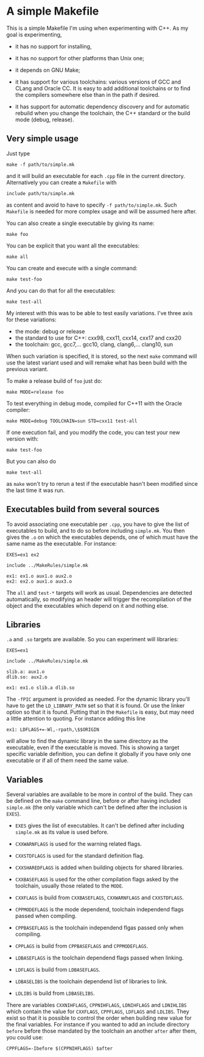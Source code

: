 # A simple Makefile

This is a simple Makefile I'm using when experimenting with C++. As my goal
is experimenting,

- it has no support for installing,
- it has no support for other platforms than Unix one; 
- it depends on GNU Make;

- it has support for various toolchains: various versions of GCC and CLang
  and Oracle CC. It is easy to add additional toolchains or to find the
  compilers somewhere else than in the path if desired.

- it has support for automatic dependency discovery and for automatic
  rebuild when you change the toolchain, the C++ standard or the build mode
  (debug, release).

## Very simple usage

Just type

    make -f path/to/simple.mk
    
and it will build an executable for each `.cpp` file in the current
directory. Alternatively you can create a `Makefile` with

    include path/to/simple.mk
    
as content and avoid to have to specify `-f path/to/simple.mk`.  Such
`Makefile` is needed for more complex usage and will be assumed here after.

You can also create a single executable by giving its name:

    make foo
    
You can be explicit that you want all the executables:

    make all
    
You can create and execute with a single command:

    make test-foo
    
And you can do that for all the executables:

    make test-all
    
My interest with this was to be able to test easily variations. I've three
axis for these variations:

- the mode: debug or release
- the standard to use for C++: cxx98, cxx11, cxx14, cxx17 and cxx20
- the toolchain: gcc, gcc7,... gcc10, clang, clang6,... clang10, sun

When such variation is specified, it is stored, so the next `make` command
will use the latest variant used and will remake what has been build with
the previous variant.

To make a release build of `foo` just do:

    make MODE=release foo
    
To test everything in debug mode, compiled for C++11 with the Oracle
compiler:

    make MODE=debug TOOLCHAIN=sun STD=cxx11 test-all
    
If one execution fail, and you modify the code, you can test your new
version with:

    make test-foo
    
But you can also do

    make test-all
    
as `make` won't try to rerun a test if the executable hasn't been modified
since the last time it was run.

## Executables build from several sources

To avoid associating one executable per `.cpp`, you have to give the list
of executables to build, and to do so before including `simple.mk`. You
then gives the `.o` on which the executables depends, one of which must
have the same name as the executable. For instance:


    EXES=ex1 ex2
    
    include ../MakeRules/simple.mk
    
    ex1: ex1.o aux1.o aux2.o
    ex2: ex2.o aux1.o aux3.o

The `all` and `test-*` targets will work as usual. Dependencies are
detected automatically, so modifying an header will trigger the
recompilation of the object and the executables which depend on it and
nothing else.

## Libraries

`.a` and `.so` targets are available. So you can experiment will libraries:

    EXES=ex1
    
    include ../MakeRules/simple.mk
    
    slib.a: aux1.o
    dlib.so: aux2.o
    
    ex1: ex1.o slib.a dlib.so
    
The `-fPIC` argument is provided as needed. For the dynamic library you'll
have to get the `LD_LIBRARY_PATH` set so that it is found. Or use the
linker option so that it is found. Putting that in the `Makefile` is easy,
but may need a little attention to quoting. For instance adding this line

    ex1: LDFLAGS+=-Wl,-rpath,\$$ORIGIN

will allow to find the dynamic library in the same directory as the
executable, even if the executable is moved.  This is showing a target
specific variable definition, you can define it globally if you have only
one executable or if all of them need the same value.

## Variables

Several variables are available to be more in control of the build. They
can be defined on the `make` command line, before or after having included
`simple.mk` (the only variable which can't be defined after the inclusion
is `EXES`).

- `EXES` gives the list of executables. It can't be defined after including
  `simple.mk` as its value is used before.
  
- `CXXWARNFLAGS` is used for the warning related flags.

- `CXXSTDFLAGS` is used for the standard definition flag.

- `CXXSHAREDFLAGS` is added when building objects for shared libraries.

- `CXXBASEFLAGS` is used for the other compilation flags asked by the
  toolchain, usually those related to the `MODE`.
  
- `CXXFLAGS` is build from `CXXBASEFLAGS`, `CXXWARNFLAGS` and
  `CXXSTDFLAGS`.
  
- `CPPMODEFLAGS` is the mode dependend, toolchain independend flags passed
  when compiling.
  
- `CPPBASEFLAGS` is the toolchain independend flgas passed only when
  compiling.
  
- `CPPLAGS` is build from `CPPBASEFLAGS` and `CPPMODEFLAGS`.

- `LDBASEFLAGS` is the toolchain dependend flags passed when linking.

- `LDFLAGS` is build from `LDBASEFLAGS`.

- `LDBASELIBS` is the toolchain dependend list of libraries to link.

- `LDLIBS` is build from `LDBASELIBS`.

There are variables `CXXNIHFLAGS`, `CPPNIHFLAGS`, `LDNIHFLAGS` and
`LDNIHLIBS` which contain the value for `CXXFLAGS`, `CPPFLAGS`, `LDFLAGS`
and `LDLIBS`. They exist so that it is possible to control the order when
building new value for the final variables. For instance if you wanted to
add an include directory `before` before those mandated by the toolchain an
another `after` after them, you could use:

    CPPFLAGS=-Ibefore $(CPPNIHFLAGS) $after

